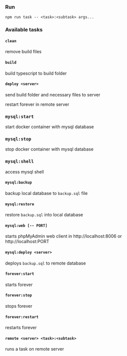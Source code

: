 

### Run

```
npm run task -- <task>:<subtask> args...
```

### Available tasks


#### `clean`

remove build files


#### `build`

build typescript to build folder


#### `deploy <server>`

send build folder and necessary files to server

restart forever in remote server


### `mysql:start`

start docker container with mysql database


### `mysql:stop`

stop docker container with mysql database


### `mysql:shell`

access mysql shell


#### `mysql:backup`

backup local database to `backup.sql` file


#### `mysql:restore`

restore `backup.sql` into local database


#### `mysql:web [-- PORT]`

starts phpMyAdmin web client in http://localhost:8006 or http://localhost:PORT


#### `mysql:deploy <server>`

deploys `backup.sql` to remote database


#### `forever:start`

starts forever


#### `forever:stop`

stops forever


#### `forever:restart`

restarts forever


#### `remote <server> <task>:<subtask>`

runs a task on remote server
